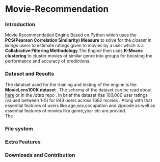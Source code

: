 Movie-Recommendation
=============================
### Introduction 
Movie Recommendation Engine Based on Python which uses the __PCS(Pearson Correlation Similarity) Measure__ to solve for the *closest in likings* users to estimate ratings given to movies by a user which is a __Collabrative Filtering Methodology__.The Engine then uses __K-Means clustering__ to cluster movies of similar genre into groups for boosting the performance and accuracy of predictions.
### Dataset and Results
The datatset used for the training and testing of the engine is the __MovieLens100K dataset__ . The schema of the dataset can be read about [here](http://files.grouplens.org/datasets/movielens/ml-100k-README.txt) or in the */data* repo . In brief the dataset has 100,000 user ratings (valued between 1-5) for 943 users across 1682 movies . Along with that essential features of users like age,sex,occupation and zipcode as well as essential features of movies like genre,year etc are provied.</br>
The 

### File system





### Extra Features



### Downloads and Contribution 
